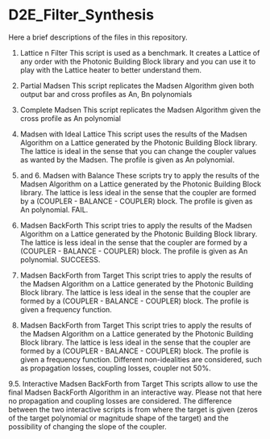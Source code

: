 # D2E_Filter_Synthesis
Here a brief descriptions of the files in this repository.
1. Lattice n Filter
   This script is used as a benchmark. It creates a Lattice of any order with the Photonic Building Block library and you can use it to play with the 
   Lattice heater to better understand them. 
   
2. Partial Madsen
   This script replicates the Madsen Algorithm given both output bar and cross profiles as An, Bn polynomials
   
3. Complete Madsen
   This script replicates the Madsen Algorithm given the cross profile as An polynomial
   
4. Madsen with Ideal Lattice
   This script uses the results of the Madsen Algorithm on a Lattice generated by the Photonic Building Block library. The lattice is ideal in the sense that
   you can change the coupler values as wanted by the Madsen. The profile is given as An polynomial.
   
5. and 6. Madsen with Balance
   These scripts try to apply the results of the Madsen Algorithm on a Lattice generated by the Photonic Building Block library. The lattice is less ideal in      the sense that the coupler are formed by a (COUPLER - BALANCE - COUPLER) block. The profile is given as An polynomial. FAIL.
   
7. Madsen BackForth
   This script tries to apply the results of the Madsen Algorithm on a Lattice generated by the Photonic Building Block library. The lattice is less ideal in      the sense that the coupler are formed by a (COUPLER - BALANCE - COUPLER) block. The profile is given as An polynomial. SUCCEESS.
   
8. Madsen BackForth from Target
   This script tries to apply the results of the Madsen Algorithm on a Lattice generated by the Photonic Building Block library. The lattice is less ideal in      the sense that the coupler are formed by a (COUPLER - BALANCE - COUPLER) block. The profile is given a frequency function.
   
   
9. Madsen BackForth from Target
   This script tries to apply the results of the Madsen Algorithm on a Lattice generated by the Photonic Building Block library. The lattice is less ideal in      the sense that the coupler are formed by a (COUPLER - BALANCE - COUPLER) block. The profile is given a frequency function. Different non-idealities are          considered, such as propagation losses, coupling losses, coupler not 50%.
   
   
9.5. Interactive Madsen BackForth from Target
    This scripts allow to use the final Madsen BackForth Algorithm in an interactive way. Please not that here no propagation and coupling losses are               considered. The difference between the two interactive scripts is from where the target is given (zeros of the target polynomial or magnitude shape of the
    target) and the possibility of changing the slope of the coupler.
    

